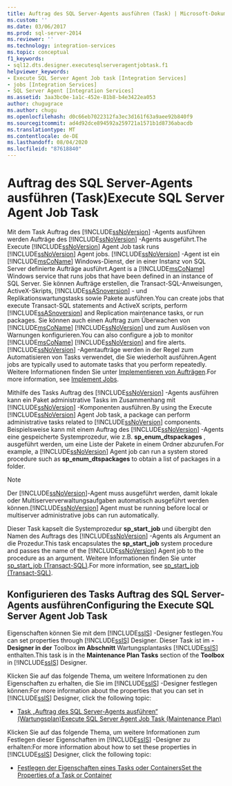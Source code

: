 ```yaml
---
title: Auftrag des SQL Server-Agents ausführen (Task) | Microsoft-Dokumentation
ms.custom: ''
ms.date: 03/06/2017
ms.prod: sql-server-2014
ms.reviewer: ''
ms.technology: integration-services
ms.topic: conceptual
f1_keywords:
- sql12.dts.designer.executesqlserveragentjobtask.f1
helpviewer_keywords:
- Execute SQL Server Agent Job task [Integration Services]
- jobs [Integration Services]
- SQL Server Agent [Integration Services]
ms.assetid: 3aa3bc0e-1a1c-452e-81b8-b4e3422ea053
author: chugugrace
ms.author: chugu
ms.openlocfilehash: d0c66eb7022312fa3ec3d161f63a9aee92b840f9
ms.sourcegitcommit: ad4d92dce894592a259721a1571b1d8736abacdb
ms.translationtype: MT
ms.contentlocale: de-DE
ms.lasthandoff: 08/04/2020
ms.locfileid: "87618840"
---
```

# <a name="execute-sql-server-agent-job-task"></a><span data-ttu-id="4b917-102">Auftrag des SQL Server-Agents ausführen (Task)</span><span class="sxs-lookup"><span data-stu-id="4b917-102">Execute SQL Server Agent Job Task</span></span>
  <span data-ttu-id="4b917-103">Mit dem Task Auftrag des [!INCLUDE[ssNoVersion](../../includes/ssnoversion-md.md)] -Agents ausführen werden Aufträge des [!INCLUDE[ssNoVersion](../../includes/ssnoversion-md.md)] -Agents ausgeführt.</span><span class="sxs-lookup"><span data-stu-id="4b917-103">The Execute [!INCLUDE[ssNoVersion](../../includes/ssnoversion-md.md)] Agent Job task runs [!INCLUDE[ssNoVersion](../../includes/ssnoversion-md.md)] Agent jobs.</span></span> [!INCLUDE[ssNoVersion](../../includes/ssnoversion-md.md)] <span data-ttu-id="4b917-104">-Agent ist ein [!INCLUDE[msCoName](../../includes/msconame-md.md)] Windows-Dienst, der in einer Instanz von SQL Server definierte Aufträge ausführt.</span><span class="sxs-lookup"><span data-stu-id="4b917-104">Agent is a [!INCLUDE[msCoName](../../includes/msconame-md.md)] Windows service that runs jobs that have been defined in an instance of SQL Server.</span></span> <span data-ttu-id="4b917-105">Sie können Aufträge erstellen, die Transact-SQL-Anweisungen, ActiveX-Skripts, [!INCLUDE[ssASnoversion](../../includes/ssasnoversion-md.md)] - und Replikationswartungstasks sowie Pakete ausführen.</span><span class="sxs-lookup"><span data-stu-id="4b917-105">You can create jobs that execute Transact-SQL statements and ActiveX scripts, perform [!INCLUDE[ssASnoversion](../../includes/ssasnoversion-md.md)] and Replication maintenance tasks, or run packages.</span></span> <span data-ttu-id="4b917-106">Sie können auch einen Auftrag zum Überwachen von [!INCLUDE[msCoName](../../includes/msconame-md.md)] [!INCLUDE[ssNoVersion](../../includes/ssnoversion-md.md)] und zum Auslösen von Warnungen konfigurieren.</span><span class="sxs-lookup"><span data-stu-id="4b917-106">You can also configure a job to monitor [!INCLUDE[msCoName](../../includes/msconame-md.md)] [!INCLUDE[ssNoVersion](../../includes/ssnoversion-md.md)] and fire alerts.</span></span> [!INCLUDE[ssNoVersion](../../includes/ssnoversion-md.md)] <span data-ttu-id="4b917-107">-Agentaufträge werden in der Regel zum Automatisieren von Tasks verwendet, die Sie wiederholt ausführen.</span><span class="sxs-lookup"><span data-stu-id="4b917-107">Agent jobs are typically used to automate tasks that you perform repeatedly.</span></span> <span data-ttu-id="4b917-108">Weitere Informationen finden Sie unter [Implementieren von Aufträgen](../../ssms/agent/implement-jobs.md).</span><span class="sxs-lookup"><span data-stu-id="4b917-108">For more information, see [Implement Jobs](../../ssms/agent/implement-jobs.md).</span></span>  
  
 <span data-ttu-id="4b917-109">Mithilfe des Tasks Auftrag des [!INCLUDE[ssNoVersion](../../includes/ssnoversion-md.md)] -Agents ausführen kann ein Paket administrative Tasks im Zusammenhang mit [!INCLUDE[ssNoVersion](../../includes/ssnoversion-md.md)] -Komponenten ausführen.</span><span class="sxs-lookup"><span data-stu-id="4b917-109">By using the Execute [!INCLUDE[ssNoVersion](../../includes/ssnoversion-md.md)] Agent Job task, a package can perform administrative tasks related to [!INCLUDE[ssNoVersion](../../includes/ssnoversion-md.md)] components.</span></span> <span data-ttu-id="4b917-110">Beispielsweise kann mit einem Auftrag des [!INCLUDE[ssNoVersion](../../includes/ssnoversion-md.md)] -Agents eine gespeicherte Systemprozedur, wie z.B. **sp_enum_dtspackages** , ausgeführt werden, um eine Liste der Pakete in einem Ordner abzurufen.</span><span class="sxs-lookup"><span data-stu-id="4b917-110">For example, a [!INCLUDE[ssNoVersion](../../includes/ssnoversion-md.md)] Agent job can run a system stored procedure such as **sp_enum_dtspackages** to obtain a list of packages in a folder.</span></span>  
  
> [!NOTE]  
>  <span data-ttu-id="4b917-111">Der [!INCLUDE[ssNoVersion](../../includes/ssnoversion-md.md)]-Agent muss ausgeführt werden, damit lokale oder Multiserververwaltungsaufgaben automatisch ausgeführt werden können.</span><span class="sxs-lookup"><span data-stu-id="4b917-111">[!INCLUDE[ssNoVersion](../../includes/ssnoversion-md.md)] Agent must be running before local or multiserver administrative jobs can run automatically.</span></span>  
  
 <span data-ttu-id="4b917-112">Dieser Task kapselt die Systemprozedur **sp_start_job** und übergibt den Namen des Auftrags des [!INCLUDE[ssNoVersion](../../includes/ssnoversion-md.md)] -Agents als Argument an die Prozedur.</span><span class="sxs-lookup"><span data-stu-id="4b917-112">This task encapsulates the **sp_start_job** system procedure and passes the name of the [!INCLUDE[ssNoVersion](../../includes/ssnoversion-md.md)] Agent job to the procedure as an argument.</span></span> <span data-ttu-id="4b917-113">Weitere Informationen finden Sie unter [sp_start_job &#40;Transact-SQL&#41;](/sql/relational-databases/system-stored-procedures/sp-start-job-transact-sql).</span><span class="sxs-lookup"><span data-stu-id="4b917-113">For more information, see [sp_start_job &#40;Transact-SQL&#41;](/sql/relational-databases/system-stored-procedures/sp-start-job-transact-sql).</span></span>  
  
## <a name="configuring-the-execute-sql-server-agent-job-task"></a><span data-ttu-id="4b917-114">Konfigurieren des Tasks Auftrag des SQL Server-Agents ausführen</span><span class="sxs-lookup"><span data-stu-id="4b917-114">Configuring the Execute SQL Server Agent Job Task</span></span>  
 <span data-ttu-id="4b917-115">Eigenschaften können Sie mit dem [!INCLUDE[ssIS](../../../includes/ssis-md.md)] -Designer festlegen.</span><span class="sxs-lookup"><span data-stu-id="4b917-115">You can set properties through [!INCLUDE[ssIS](../../../includes/ssis-md.md)] Designer.</span></span> <span data-ttu-id="4b917-116">Dieser Task ist im **-Designer in der** Toolbox **im Abschnitt** Wartungsplantasks [!INCLUDE[ssIS](../../../includes/ssis-md.md)] enthalten.</span><span class="sxs-lookup"><span data-stu-id="4b917-116">This task is in the **Maintenance Plan Tasks** section of the **Toolbox** in [!INCLUDE[ssIS](../../../includes/ssis-md.md)] Designer.</span></span>  
  
 <span data-ttu-id="4b917-117">Klicken Sie auf das folgende Thema, um weitere Informationen zu den Eigenschaften zu erhalten, die Sie im [!INCLUDE[ssIS](../../../includes/ssis-md.md)] -Designer festlegen können:</span><span class="sxs-lookup"><span data-stu-id="4b917-117">For more information about the properties that you can set in [!INCLUDE[ssIS](../../../includes/ssis-md.md)] Designer, click the following topic:</span></span>  
  
-   [<span data-ttu-id="4b917-118">Task „Auftrag des SQL Server-Agents ausführen“ &#40;Wartungsplan&#41;</span><span class="sxs-lookup"><span data-stu-id="4b917-118">Execute SQL Server Agent Job Task &#40;Maintenance Plan&#41;</span></span>](../../relational-databases/maintenance-plans/execute-sql-server-agent-job-task-maintenance-plan.md)  
  
 <span data-ttu-id="4b917-119">Klicken Sie auf das folgende Thema, um weitere Informationen zum Festlegen dieser Eigenschaften im [!INCLUDE[ssIS](../../../includes/ssis-md.md)] -Designer zu erhalten:</span><span class="sxs-lookup"><span data-stu-id="4b917-119">For more information about how to set these properties in [!INCLUDE[ssIS](../../../includes/ssis-md.md)] Designer, click the following topic:</span></span>  
  
-   [<span data-ttu-id="4b917-120">Festlegen der Eigenschaften eines Tasks oder Containers</span><span class="sxs-lookup"><span data-stu-id="4b917-120">Set the Properties of a Task or Container</span></span>](../set-the-properties-of-a-task-or-container.md)  
  
  
